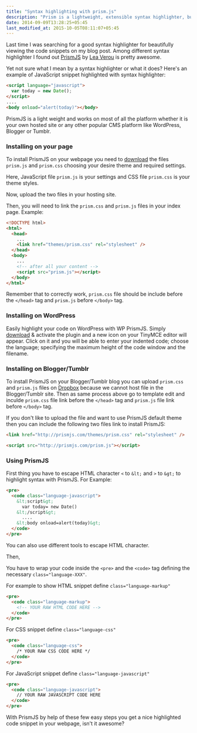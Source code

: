 ```yaml
---
title: "Syntax highlighting with prism.js"
description: "Prism is a lightweight, extensible syntax highlighter, built with modern web standards in mind."
date: 2014-09-09T13:28:25+05:45
last_modified_at: 2015-10-05T08:11:07+05:45
---
```


Last time I was searching for a good syntax highlighter for beautifully viewing the code snippets on my blog post. Among different syntax highlighter I found out <a href="http://prismjs.com" rel="nofollow">PrismJS</a> by <a href="http://lea.verou.me" rel="nofollow">Lea Verou</a> is pretty awesome.

Yet not sure what I mean by a syntax highlighter or what it does? Here's an example of JavaScript snippet highlighted with syntax highlighter:

```html
<script language="javascript">
  var today = new Date();
</script>
....
<body onload="alert(today)"></body>
```

PrismJS is a light weight and works on most of all the platform whether it is your own hosted site or any other popular CMS platform like WordPress, Blogger or Tumblr.

### Installing on your page

To install PrismJS on your webpage you need to <a href="http://prismjs.com/download.html" rel="nofollow">download</a> the files `prism.js` and `prism.css` choosing your desire theme and required settings.

Here, JavaScript file `prism.js` is your settings and CSS file `prism.css` is your theme styles.

Now, upload the two files in your hosting site.

Then, you will need to link the `prism.css` and `prism.js` files in your index page. Example:

```html
<!DOCTYPE html>
<html>
  <head>
    ...
    <link href="themes/prism.css" rel="stylesheet" />
  </head>
  <body>
    ...
    <!-- after all your content -->
    <script src="prism.js"></script>
  </body>
</html>
```

Remember that to correctly work, `prism.css` file should be include before the `</head>` tag and `prism.js` before `</body>` tag.

### Installing on WordPress

Easily highlight your code on WordPress with WP PrismJS. Simply <a href="http://wordpress.org/plugins/wp-prismjs-syntax-highlighter/" rel="nofollow">download</a> & activate the plugin and a new icon on your TinyMCE editor will appear. Click on it and you will be able to enter your indented code; choose the language; specifying the maximum height of the code window and the filename.

### Installing on Blogger/Tumblr

To install PrismJS on your Blogger/Tumblr blog you can upload `prism.css` and `prism.js` files on <a href="http://www.dropbox.com/" rel="nofollow">Dropbox</a> because we cannot host file in the Blogger/Tumblr site. Then as same process above go to template edit and inculde `prism.css` file link before the `</head>` tag and `prism.js` file link before `</body>` tag.

If you don't like to upload the file and want to use PrismJS default theme then you can include the following two files link to install PrismJS:

```html
<link href="http://prismjs.com/themes/prism.css" rel="stylesheet" />

<script src="http://prismjs.com/prism.js"></script>
```

### Using PrismJS

First thing you have to escape HTML character `<` to `&lt;` and `>` to `&gt;` to highlight syntax with PrismJS. For Example:

```html
<pre>
  <code class="language-javascript">
    &lt;script&gt;
      var today= new Date()
    &lt;/script&gt;
      ....
    &lt;body onload=alert(today)&gt;
  </code>
</pre>
```

You can also use different tools to escape HTML character.

Then,

You have to wrap your code inside the `<pre>` and the `<code>` tag defining the necessary `class="language-XXX"`.

For example to show HTML snippet define `class="language-markup"`

```html
<pre>
  <code class="language-markup">
    <!-- YOUR RAW HTML CODE HERE -->
  </code>
</pre>
```

For CSS snippet define `class="language-css"`

```html
<pre>
  <code class="language-css">
    /* YOUR RAW CSS CODE HERE */
  </code>
</pre>
```

For JavaScript snippet define `class="language-javascript"`

```html
<pre>
  <code class="language-javascript">
    // YOUR RAW JAVASCRIPT CODE HERE
  </code>
</pre>
```

With PrismJS by help of these few easy steps you get a nice highlighted code snippet in your webpage, isn't it awesome?
